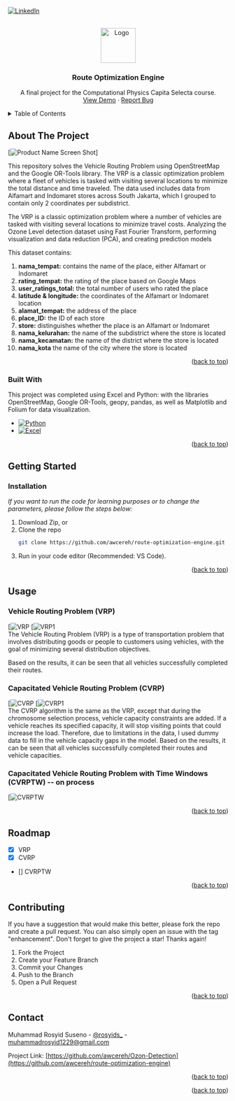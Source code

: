 <a name="readme-top"></a>



<!-- PROJECT SHIELDS -->
<!--
*** I'm using markdown "reference style" links for readability.
*** Reference links are enclosed in brackets [ ] instead of parentheses ( ).
*** See the bottom of this document for the declaration of the reference variables
*** for contributors-url, forks-url, etc. This is an optional, concise syntax you may use.
*** https://www.markdownguide.org/basic-syntax/#reference-style-links
-->
[![LinkedIn][linkedin-shield]][linkedin-url]



<!-- PROJECT LOGO -->
<br />
<div align="center">
  <a href="https://github.com/awcereh/route-optimization-engine">
    <img src="images/logo.jpg" alt="Logo" width="80" height="80">
  </a>

  <h3 align="center">Route Optimization Engine</h3>

  <p align="center">
    A final project for the Computational Physics Capita Selecta course.
    <br />
    <a href="https://github.com/awcereh/Ozon-Detection">View Demo</a>
    ·
    <a href="https://www.datascienceportfol.io/rosyids_">Report Bug</a>
  </p>
</div>



<!-- TABLE OF CONTENTS -->
<details>
  <summary>Table of Contents</summary>
  <ol>
    <li>
      <a href="#about-the-project">About The Project</a>
      <ul>
        <li><a href="#built-with">Built With</a></li>
      </ul>
    </li>
    <li>
      <a href="#getting-started">Getting Started</a>
      <ul>
        <li><a href="#installation">Installation</a></li>
      </ul>
    </li>
    <li><a href="#usage">Usage</a></li>
    <li><a href="#roadmap">Roadmap</a></li>
    <li><a href="#contributing">Contributing</a></li>
    <li><a href="#contact">Contact</a></li>
  </ol>
</details>



<!-- ABOUT THE PROJECT -->
## About The Project

[![Product Name Screen Shot][product-screenshot]]

This repository solves the Vehicle Routing Problem using OpenStreetMap and the Google OR-Tools library. The VRP is a classic optimization problem where a fleet of vehicles is tasked with visiting several locations to minimize the total distance and time traveled. The data used includes data from Alfamart and Indomaret stores across South Jakarta, which I grouped to contain only 2 coordinates per subdistrict.

The VRP is a classic optimization problem where a number of vehicles are tasked with visiting several locations to minimize travel costs.
Analyzing the Ozone Level detection dataset using Fast Fourier Transform, performing visualization and data reduction (PCA), and creating prediction models

This dataset contains:
   1. **nama_tempat:** contains the name of the place, either Alfamart or Indomaret
   2. **rating_tempat:** the rating of the place based on Google Maps
   3. **user_ratings_total:** the total number of users who rated the place
   4. **latitude & longitude:** the coordinates of the Alfamart or Indomaret location
   5. **alamat_tempat:** the address of the place
   6. **place_ID:** the ID of each store
   7. **store:** distinguishes whether the place is an Alfamart or Indomaret
   8. **nama_kelurahan:** the name of the subdistrict where the store is located
   9. **nama_kecamatan:** the name of the district where the store is located
   10. **nama_kota** the name of the city where the store is located

<p align="right">(<a href="#readme-top">back to top</a>)</p>



### Built With


This project was completed using Excel and Python: with the libraries OpenStreetMap, Google OR-Tools, geopy, pandas, as well as Matplotlib and Folium for data visualization.

* [![Python][Python.org]][Python-url]
* [![Excel][Excel.com]][Excel-url]

<p align="right">(<a href="#readme-top">back to top</a>)</p>

<!-- GETTING STARTED -->
## Getting Started

### Installation

_If you want to run the code for learning purposes or to change the parameters, please follow the steps below:_

1. Download Zip, or
2. Clone the repo
   ```sh
   git clone https://github.com/awcereh/route-optimization-engine.git
   ```
3. Run in your code editor (Recommended: VS Code).

<p align="right">(<a href="#readme-top">back to top</a>)</p>



<!-- USAGE EXAMPLES -->
## Usage

### Vehicle Routing Problem (VRP)
[![VRP][VRP-url]
[![VRP1][VRP1-url] <br />
The Vehicle Routing Problem (VRP) is a type of transportation problem that involves distributing goods or people to customers using vehicles, with the goal of minimizing several distribution objectives.

Based on the results, it can be seen that all vehicles successfully completed their routes.

### Capacitated Vehicle Routing Problem (CVRP)
[![CVRP][CVRP-url]
[![CVRP1][CVRP1-url] <br />
The CVRP algorithm is the same as the VRP, except that during the chromosome selection process, vehicle capacity constraints are added. If a vehicle reaches its specified capacity, it will stop visiting points that could increase the load. Therefore, due to limitations in the data, I used dummy data to fill in the vehicle capacity gaps in the model. Based on the results, it can be seen that all vehicles successfully completed their routes and vehicle capacities.

### Capacitated Vehicle Routing Problem with Time Windows (CVRPTW) -- on process
[![CVRPTW][CVRPTW-url]


<p align="right">(<a href="#readme-top">back to top</a>)</p>



<!-- ROADMAP -->
## Roadmap

- [x] VRP
- [x] CVRP
- [] CVRPTW

<p align="right">(<a href="#readme-top">back to top</a>)</p>



<!-- CONTRIBUTING -->
## Contributing

If you have a suggestion that would make this better, please fork the repo and create a pull request. You can also simply open an issue with the tag "enhancement".
Don't forget to give the project a star! Thanks again!

1. Fork the Project
2. Create your Feature Branch
3. Commit your Changes
4. Push to the Branch
5. Open a Pull Request

<p align="right">(<a href="#readme-top">back to top</a>)</p>


<!-- CONTACT -->
## Contact

Muhammad Rosyid Suseno - [@rosyids_](https://instagram.com/rosyids_) - muhammadrosyid1229@gmail.com

Project Link: [https://github.com/awcereh/Ozon-Detection](https://github.com/awcereh/route-optimization-engine)

<p align="right">(<a href="#readme-top">back to top</a>)</p>


<p align="right">(<a href="#readme-top">back to top</a>)</p>



<!-- MARKDOWN LINKS & IMAGES -->
<!-- https://www.markdownguide.org/basic-syntax/#reference-style-links -->
[linkedin-shield]: https://img.shields.io/badge/-LinkedIn-black.svg?style=for-the-badge&logo=linkedin&colorB=555
[linkedin-url]: https://www.linkedin.com/in/mrosyids/
[product-screenshot]: images/The-Capacitated-Vehicle-Routing-Problem-CVRP.png
[Python.org]: https://img.shields.io/badge/Python-3776AB?style=for-the-badge&logo=python&logoColor=white
[Python-url]: https://www.python.org
[Excel.com]: https://img.shields.io/badge/Microsoft_Excel-217346?style=for-the-badge&logo=microsoft-excel&logoColor=white
[Excel-url]: https://www.microsoft.com/id-id/microsoft-365/excel

[VRP-url]: images/vrp.png
[VRP1-url]: images/vrp1.png
[CVRP-url]: images/cvrp.png
[CVRP1-url]: images/cvrp1.png
[CVRPTW-url]: images/cvrptw.png


